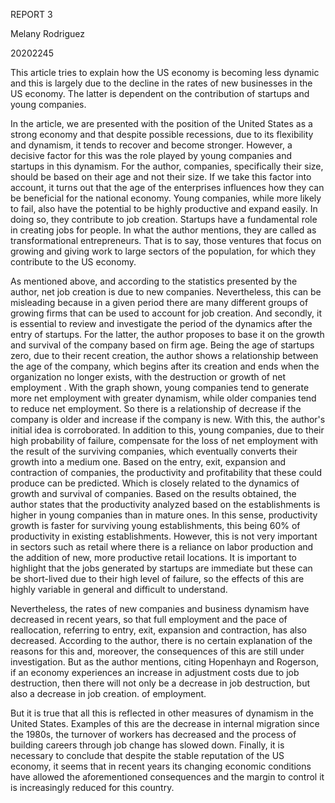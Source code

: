 REPORT 3

Melany Rodriguez 

20202245 

This article tries to explain how the US economy is becoming less dynamic and this is largely due to the decline in the rates of new businesses in the US economy. The latter is dependent on the contribution of startups and young companies.

In the article, we are presented with the position of the United States as a strong economy and that despite possible recessions, due to its flexibility and dynamism, it tends to recover and become stronger. However, a decisive factor for this was the role played by young companies and startups in this dynamism. For the author, companies, specifically their size, should be based on their age and not their size. If we take this factor into account, it turns out that the age of the enterprises influences how they can be beneficial for the national economy. Young companies, while more likely to fail, also have the potential to be highly productive and expand easily. In doing so, they contribute to job creation.
Startups have a fundamental role in creating jobs for people. In what the author mentions, they are called as transformational entrepreneurs. That is to say, those ventures that focus on growing and giving work to large sectors of the population, for which they contribute to the US economy. 

As mentioned above, and according to the statistics presented by the author, net job creation is due to new companies. Nevertheless, this can be misleading because in a given period there are many different groups of growing firms that can be used to account for job creation. And secondly, it is essential to review and investigate the period of the dynamics after the entry of startups. For the latter, the author proposes to base it on the growth and survival of the company based on firm age. Being the age of startups zero, due to their recent creation, the author shows a relationship between the age of the company, which begins after its creation and ends when the organization no longer exists, with the destruction or growth of net employment . With the graph shown, young companies tend to generate more net employment with greater dynamism, while older companies tend to reduce net employment. So there is a relationship of decrease if the company is older and increase if the company is new. With this, the author's initial idea is corroborated. In addition to this, young companies, due to their high probability of failure, compensate for the loss of net employment with the result of the surviving companies, which eventually converts their growth into a medium one. 
Based on the entry, exit, expansion and contraction of companies, the productivity and profitability that these could produce can be predicted. Which is closely related to the dynamics of growth and survival of companies. Based on the results obtained, the author states that the productivity analyzed based on the establishments is higher in young companies than in mature ones. In this sense, productivity growth is faster for surviving young establishments, this being 60% of productivity in existing establishments. However, this is not very important in sectors such as retail where there is a reliance on labor production and the addition of new, more productive retail locations. It is important to highlight that the jobs generated by startups are 
immediate but these can be short-lived due to their high level of failure, so the effects of this are highly variable in general and difficult to understand. 

Nevertheless, the rates of new companies and business dynamism have decreased in recent years, so that full employment and the pace of reallocation, referring to entry, exit, expansion and contraction, has also decreased. According to the author, there is no certain explanation of the reasons for this and, moreover, the consequences of this are still under investigation. But as the author mentions, citing Hopenhayn and Rogerson, if an economy experiences an increase in adjustment costs due to job destruction, then there will not only be a decrease in job destruction, but also a decrease in job creation. of employment. 

But it is true that all this is reflected in other measures of dynamism in the United States. Examples of this are the decrease in internal migration since the 1980s, the turnover of workers has decreased and the process of building careers through job change has slowed down. Finally, it is necessary to conclude that despite the stable reputation of the US economy, it seems that in recent years its changing economic conditions have allowed the aforementioned consequences and the margin to control it is increasingly reduced for this country. 


